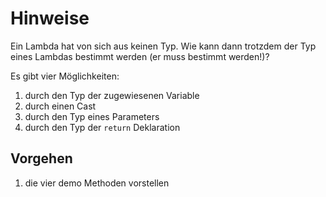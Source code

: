 # Hinweise

Ein Lambda hat von sich aus keinen Typ. Wie kann dann trotzdem der Typ eines Lambdas bestimmt
werden (er muss bestimmt werden!)? 

Es gibt vier Möglichkeiten:

1. durch den Typ der zugewiesenen Variable
2. durch einen Cast
3. durch den Typ eines Parameters
4. durch den Typ der `return` Deklaration 

## Vorgehen

1. die vier demo Methoden vorstellen


